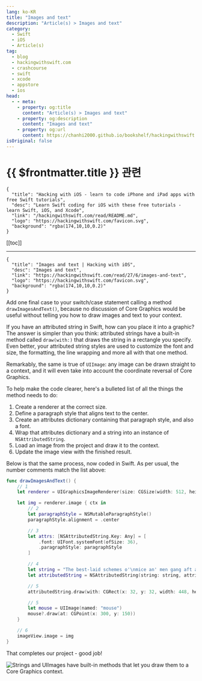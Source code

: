 ```yaml
---
lang: ko-KR
title: "Images and text"
description: "Article(s) > Images and text"
category:
  - Swift
  - iOS
  - Article(s)
tag: 
  - blog
  - hackingwithswift.com
  - crashcourse
  - swift
  - xcode
  - appstore
  - ios  
head:
  - - meta:
    - property: og:title
      content: "Article(s) > Images and text"
    - property: og:description
      content: "Images and text"
    - property: og:url
      content: https://chanhi2000.github.io/bookshelf/hackingwithswift.com/read/27/06-images-and-text.html
isOriginal: false
---
```


# {{ $frontmatter.title }} 관련

```component VPCard
{
  "title": "Hacking with iOS - learn to code iPhone and iPad apps with free Swift tutorials",
  "desc": "Learn Swift coding for iOS with these free tutorials - learn Swift, iOS, and Xcode",
  "link": "/hackingwithswift.com/read/README.md",
  "logo": "https://hackingwithswift.com/favicon.svg",
  "background": "rgba(174,10,10,0.2)"
}
```

[[toc]]

---

```component VPCard
{
  "title": "Images and text | Hacking with iOS",
  "desc": "Images and text",
  "link": "https://hackingwithswift.com/read/27/6/images-and-text",
  "logo": "https://hackingwithswift.com/favicon.svg",
  "background": "rgba(174,10,10,0.2)"
}
```

<VidStack src="youtube/I12-RAh0BxI" />

Add one final case to your switch/case statement calling a method `drawImagesAndText()`, because no discussion of Core Graphics would be useful without telling you how to draw images and text to your context.

If you have an attributed string in Swift, how can you place it into a graphic? The answer is simpler than you think: attributed strings have a built-in method called `draw(with:)` that draws the string in a rectangle you specify. Even better, your attributed string styles are used to customize the font and size, the formatting, the line wrapping and more all with that one method.

Remarkably, the same is true of `UIImage`: any image can be drawn straight to a context, and it will even take into account the coordinate reversal of Core Graphics.

To help make the code clearer, here's a bulleted list of all the things the method needs to do:

1. Create a renderer at the correct size.
2. Define a paragraph style that aligns text to the center.
3. Create an attributes dictionary containing that paragraph style, and also a font.
4. Wrap that attributes dictionary and a string into an instance of `NSAttributedString`.
5. Load an image from the project and draw it to the context.
6. Update the image view with the finished result.

Below is that the same process, now coded in Swift. As per usual, the number comments match the list above:

```swift
func drawImagesAndText() {
    // 1
    let renderer = UIGraphicsImageRenderer(size: CGSize(width: 512, height: 512))

    let img = renderer.image { ctx in
        // 2
        let paragraphStyle = NSMutableParagraphStyle()
        paragraphStyle.alignment = .center

        // 3
        let attrs: [NSAttributedString.Key: Any] = [
            .font: UIFont.systemFont(ofSize: 36),
            .paragraphStyle: paragraphStyle
        ]

        // 4
        let string = "The best-laid schemes o'\nmice an' men gang aft agley"
        let attributedString = NSAttributedString(string: string, attributes: attrs)

        // 5
        attributedString.draw(with: CGRect(x: 32, y: 32, width: 448, height: 448), options: .usesLineFragmentOrigin, context: nil)

        // 5
        let mouse = UIImage(named: "mouse")
        mouse?.draw(at: CGPoint(x: 300, y: 150))
    }

    // 6
    imageView.image = img
}
```

That completes our project - good job!

![Strings and UIImages have built-in methods that let you draw them to a Core Graphics context.](https://hackingwithswift.com/img/books/hws/27-4@2x.png)

